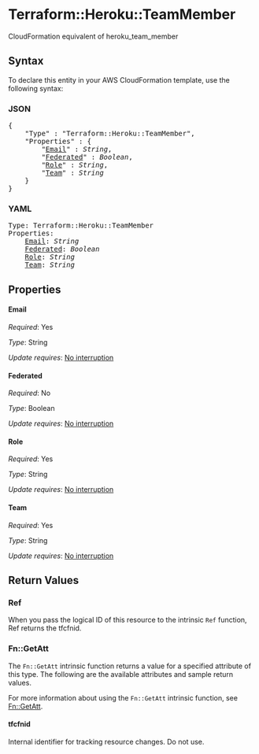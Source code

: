 # Terraform::Heroku::TeamMember

CloudFormation equivalent of heroku_team_member

## Syntax

To declare this entity in your AWS CloudFormation template, use the following syntax:

### JSON

<pre>
{
    "Type" : "Terraform::Heroku::TeamMember",
    "Properties" : {
        "<a href="#email" title="Email">Email</a>" : <i>String</i>,
        "<a href="#federated" title="Federated">Federated</a>" : <i>Boolean</i>,
        "<a href="#role" title="Role">Role</a>" : <i>String</i>,
        "<a href="#team" title="Team">Team</a>" : <i>String</i>
    }
}
</pre>

### YAML

<pre>
Type: Terraform::Heroku::TeamMember
Properties:
    <a href="#email" title="Email">Email</a>: <i>String</i>
    <a href="#federated" title="Federated">Federated</a>: <i>Boolean</i>
    <a href="#role" title="Role">Role</a>: <i>String</i>
    <a href="#team" title="Team">Team</a>: <i>String</i>
</pre>

## Properties

#### Email

_Required_: Yes

_Type_: String

_Update requires_: [No interruption](https://docs.aws.amazon.com/AWSCloudFormation/latest/UserGuide/using-cfn-updating-stacks-update-behaviors.html#update-no-interrupt)

#### Federated

_Required_: No

_Type_: Boolean

_Update requires_: [No interruption](https://docs.aws.amazon.com/AWSCloudFormation/latest/UserGuide/using-cfn-updating-stacks-update-behaviors.html#update-no-interrupt)

#### Role

_Required_: Yes

_Type_: String

_Update requires_: [No interruption](https://docs.aws.amazon.com/AWSCloudFormation/latest/UserGuide/using-cfn-updating-stacks-update-behaviors.html#update-no-interrupt)

#### Team

_Required_: Yes

_Type_: String

_Update requires_: [No interruption](https://docs.aws.amazon.com/AWSCloudFormation/latest/UserGuide/using-cfn-updating-stacks-update-behaviors.html#update-no-interrupt)

## Return Values

### Ref

When you pass the logical ID of this resource to the intrinsic `Ref` function, Ref returns the tfcfnid.

### Fn::GetAtt

The `Fn::GetAtt` intrinsic function returns a value for a specified attribute of this type. The following are the available attributes and sample return values.

For more information about using the `Fn::GetAtt` intrinsic function, see [Fn::GetAtt](https://docs.aws.amazon.com/AWSCloudFormation/latest/UserGuide/intrinsic-function-reference-getatt.html).

#### tfcfnid

Internal identifier for tracking resource changes. Do not use.

